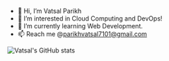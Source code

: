 - 👋 Hi, I’m Vatsal Parikh
- 👀 I’m interested in Cloud Computing and DevOps!
- 🌱 I’m currently learning Web Development.
- 📫 Reach me @parikhvatsal7101@gmail.com

<!---
vatsalparikh07/vatsalparikh07 is a ✨ special ✨ repository because its `README.md` (this file) appears on your GitHub profile.
You can click the Preview link to take a look at your changes.
--->

![Vatsal's GitHub stats](https://github-readme-stats.vercel.app/api?username=vatsalparikh07&show_icons=true&theme=radical)



